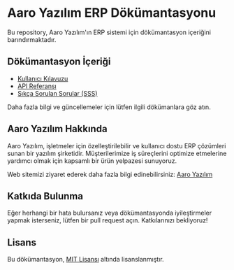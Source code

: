# Aaro Yazılım ERP Dökümantasyonu

Bu repository, Aaro Yazılım'ın ERP sistemi için dökümantasyon içeriğini barındırmaktadır.

## Dökümantasyon İçeriği

- [Kullanıcı Kılavuzu](Icindekiler.md)
- [API Referansı](Api/Icindekiler.md)
- [Sıkça Sorulan Sorular (SSS)](sss.md)

Daha fazla bilgi ve güncellemeler için lütfen ilgili dökümanlara göz atın.

## Aaro Yazılım Hakkında

Aaro Yazılım, işletmeler için özelleştirilebilir ve kullanıcı dostu ERP çözümleri sunan bir yazılım şirketidir. Müşterilerimize iş süreçlerini optimize etmelerine yardımcı olmak için kapsamlı bir ürün yelpazesi sunuyoruz.

Web sitemizi ziyaret ederek daha fazla bilgi edinebilirsiniz: [Aaro Yazılım](https://www.aaro.com.tr)

## Katkıda Bulunma

Eğer herhangi bir hata bulursanız veya dökümantasyonda iyileştirmeler yapmak isterseniz, lütfen bir pull request açın. Katkılarınızı bekliyoruz!

## Lisans

Bu dökümantasyon, [MIT Lisansı](LICENSE) altında lisanslanmıştır.


